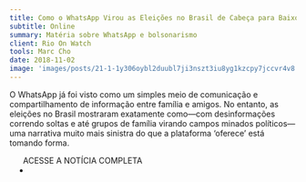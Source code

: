```yaml
---
title: Como o WhatsApp Virou as Eleições no Brasil de Cabeça para Baixo - Um Relatório de Autópsia
subtitle: Online
summary: Matéria sobre WhatsApp e bolsonarismo
client: Rio On Watch
tools: Marc Cho
date: 2018-11-02
image: 'images/posts/21-1-1y306oybl2duubl7ji3nszt3iu8yg1kzcpy7jccvr4v8.png'
---
```


O WhatsApp já foi visto como um simples meio de comunicação e compartilhamento de informação entre família e amigos. No entanto, as eleições no Brasil mostraram exatamente como—com desinformações correndo soltas e até grupos de família virando campos minados políticos—uma narrativa muito mais sinistra do que a plataforma ‘oferece’ está tomando forma.

<div class="post__share"><ul class="share__list list-reset">ACESSE A NOTÍCIA COMPLETA<li class="share__item" style="margin-left: 10px"><a class="share__link share__facebook" style="background: #fa5657" href="http://rioonwatch.org.br/?p=37295" title="Link" rel="nofollow"><i class="fa-solid fa-link"></i></a></li></ul></div>
<!-- <div class="gallery-box"><div class="gallery"><img src="/clipping/images/example-1.jpg" loading="lazy" alt="Project"><img src="/clipping/images/example-2.jpg" loading="lazy" alt="Project"></div><em>Gallery / <a href="https://www.freepik.com/" target="_blank">Freepic</a></em></div> -->